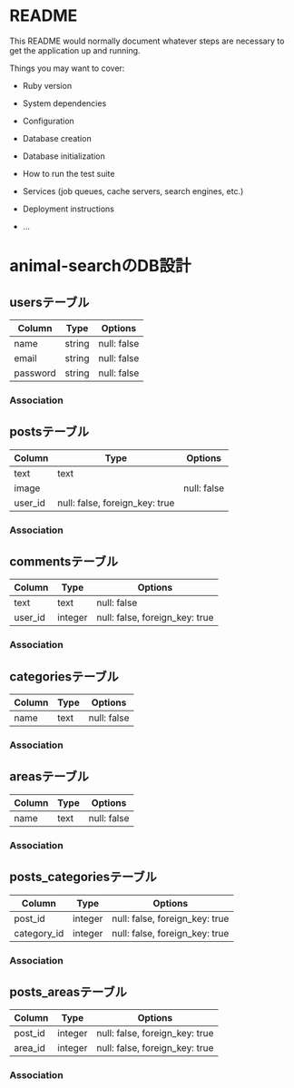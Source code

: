 # README

This README would normally document whatever steps are necessary to get the
application up and running.

Things you may want to cover:

* Ruby version

* System dependencies

* Configuration

* Database creation

* Database initialization

* How to run the test suite

* Services (job queues, cache servers, search engines, etc.)

* Deployment instructions

* ...

# animal-searchのDB設計

## usersテーブル
|Column|Type|Options|
|------|----|-------|
|name|string|null: false|
|email|string|null: false|
|password|string|null: false|
### Association

## postsテーブル
|Column|Type|Options|
|------|----|-------|
|text|text||
|image||null: false|
|user_id|null: false, foreign_key: true|
### Association

## commentsテーブル
|Column|Type|Options|
|------|----|-------|
|text|text|null: false|
|user_id|integer|null: false, foreign_key: true|
### Association


## categoriesテーブル
|Column|Type|Options|
|------|----|-------|
|name|text|null: false|
### Association

## areasテーブル
|Column|Type|Options|
|------|----|-------|
|name|text|null: false|
### Association


## posts_categoriesテーブル
|Column|Type|Options|
|------|----|-------|
|post_id|integer|null: false, foreign_key: true|
|category_id|integer|null: false, foreign_key: true|
### Association

## posts_areasテーブル
|Column|Type|Options|
|------|----|-------|
|post_id|integer|null: false, foreign_key: true|
|area_id|integer|null: false, foreign_key: true|
### Association
